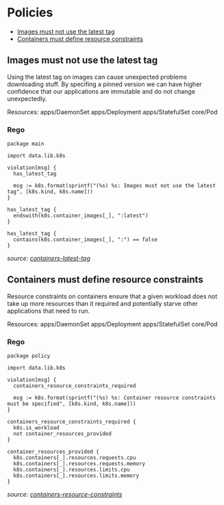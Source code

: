 # Policies

* [Images must not use the latest tag](#Images-must-not-use-the-latest-tag)
* [Containers must define resource constraints](#Containers-must-define-resource-constraints)

## Images must not use the latest tag

Using the latest tag on images can cause unexpected problems downloading stuff. By specifing a pinned version
we can have higher confidence that our applications are immutable and do not change unexpectedly.

Resources: apps/DaemonSet apps/Deployment apps/StatefulSet core/Pod

### Rego

```rego
package main

import data.lib.k8s

violation[msg] {
  has_latest_tag

  msg := k8s.format(sprintf("(%s) %s: Images must not use the latest tag", [k8s.kind, k8s.name]))
}

has_latest_tag {
  endswith(k8s.container_images[_], ":latest")
}

has_latest_tag {
  contains(k8s.container_images[_], ":") == false
}
```
_source: [containers-latest-tag](containers-latest-tag)_

## Containers must define resource constraints

Resource constraints on containers ensure that a given workload does not take up more resources than it required
and potentially starve other applications that need to run.

Resources: apps/DaemonSet apps/Deployment apps/StatefulSet core/Pod

### Rego

```rego
package policy

import data.lib.k8s

violation[msg] {
  containers_resource_constraints_required

  msg := k8s.format(sprintf("(%s) %s: Container resource constraints must be specified", [k8s.kind, k8s.name]))
}

containers_resource_constraints_required {
  k8s.is_workload
  not container_resources_provided
}

container_resources_provided {
  k8s.containers[_].resources.requests.cpu
  k8s.containers[_].resources.requests.memory
  k8s.containers[_].resources.limits.cpu
  k8s.containers[_].resources.limits.memory
}
```
_source: [containers-resource-constraints](containers-resource-constraints)_
